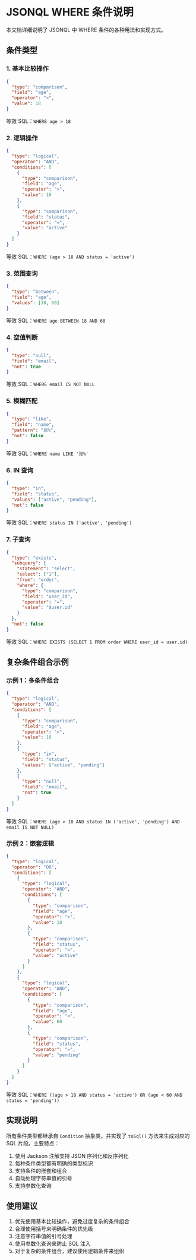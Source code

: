 # JSONQL WHERE 条件说明

本文档详细说明了 JSONQL 中 WHERE 条件的各种用法和实现方式。

## 条件类型

### 1. 基本比较操作
```json
{
  "type": "comparison",
  "field": "age",
  "operator": ">",
  "value": 18
}
```
等效 SQL：`WHERE age > 18`

### 2. 逻辑操作
```json
{
  "type": "logical",
  "operator": "AND",
  "conditions": [
    {
      "type": "comparison",
      "field": "age",
      "operator": ">",
      "value": 18
    },
    {
      "type": "comparison",
      "field": "status",
      "operator": "=",
      "value": "active"
    }
  ]
}
```
等效 SQL：`WHERE (age > 18 AND status = 'active')`

### 3. 范围查询
```json
{
  "type": "between",
  "field": "age",
  "values": [18, 60]
}
```
等效 SQL：`WHERE age BETWEEN 18 AND 60`

### 4. 空值判断
```json
{
  "type": "null",
  "field": "email",
  "not": true
}
```
等效 SQL：`WHERE email IS NOT NULL`

### 5. 模糊匹配
```json
{
  "type": "like",
  "field": "name",
  "pattern": "张%",
  "not": false
}
```
等效 SQL：`WHERE name LIKE '张%'`

### 6. IN 查询
```json
{
  "type": "in",
  "field": "status",
  "values": ["active", "pending"],
  "not": false
}
```
等效 SQL：`WHERE status IN ('active', 'pending')`

### 7. 子查询
```json
{
  "type": "exists",
  "subquery": {
    "statement": "select",
    "select": ["1"],
    "from": "order",
    "where": {
      "type": "comparison",
      "field": "user_id",
      "operator": "=",
      "value": "$user.id"
    }
  },
  "not": false
}
```
等效 SQL：`WHERE EXISTS (SELECT 1 FROM order WHERE user_id = user.id)`

## 复杂条件组合示例

### 示例 1：多条件组合
```json
{
  "type": "logical",
  "operator": "AND",
  "conditions": [
    {
      "type": "comparison",
      "field": "age",
      "operator": ">",
      "value": 18
    },
    {
      "type": "in",
      "field": "status",
      "values": ["active", "pending"]
    },
    {
      "type": "null",
      "field": "email",
      "not": true
    }
  ]
}
```
等效 SQL：`WHERE (age > 18 AND status IN ('active', 'pending') AND email IS NOT NULL)`

### 示例 2：嵌套逻辑
```json
{
  "type": "logical",
  "operator": "OR",
  "conditions": [
    {
      "type": "logical",
      "operator": "AND",
      "conditions": [
        {
          "type": "comparison",
          "field": "age",
          "operator": ">",
          "value": 18
        },
        {
          "type": "comparison",
          "field": "status",
          "operator": "=",
          "value": "active"
        }
      ]
    },
    {
      "type": "logical",
      "operator": "AND",
      "conditions": [
        {
          "type": "comparison",
          "field": "age",
          "operator": "<",
          "value": 60
        },
        {
          "type": "comparison",
          "field": "status",
          "operator": "=",
          "value": "pending"
        }
      ]
    }
  ]
}
```
等效 SQL：`WHERE ((age > 18 AND status = 'active') OR (age < 60 AND status = 'pending'))`

## 实现说明

所有条件类型都继承自 `Condition` 抽象类，并实现了 `toSql()` 方法来生成对应的 SQL 片段。主要特点：

1. 使用 Jackson 注解支持 JSON 序列化和反序列化
2. 每种条件类型都有明确的类型标识
3. 支持条件的嵌套和组合
4. 自动处理字符串值的引号
5. 支持参数化查询

## 使用建议

1. 优先使用基本比较操作，避免过度复杂的条件组合
2. 合理使用括号来明确条件的优先级
3. 注意字符串值的引号处理
4. 使用参数化查询来防止 SQL 注入
5. 对于复杂的条件组合，建议使用逻辑条件来组织 